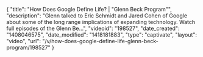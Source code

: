 {
    "title": "How Does Google Define Life? | \"Glenn Beck Program\"",
    "description": "Glenn talked to Eric Schmidt and Jared Cohen of Google about some of the long range implications of expanding technology. Watch full episodes of the Glenn Be...",
    "videoid": "198527",
    "date_created": "1408046575",
    "date_modified": "1418181883",
    "type": "captivate",
    "layout": "video",
    "url": "\/v\/how-does-google-define-life-glenn-beck-program\/198527"
}